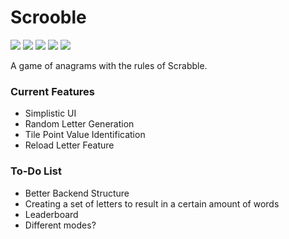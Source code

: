 # Scrooble
![](https://img.shields.io/github/stars/ColinLi33/ScrabbleSearch) ![](https://img.shields.io/github/forks/ColinLi33/ScrabbleSearch) ![](https://img.shields.io/github/tag/ColinLi33/ScrabbleSearch) ![](https://img.shields.io/github/release/ColinLi33/ScrabbleSearch) ![](https://img.shields.io/github/issues/ColinLi33/ScrabbleSearch)

A game of anagrams with the rules of Scrabble.

### Current Features
- Simplistic UI
- Random Letter Generation
- Tile Point Value Identification
- Reload Letter Feature

### To-Do List
- Better Backend Structure
- Creating a set of letters to result in a certain amount of words
- Leaderboard 
- Different modes?
